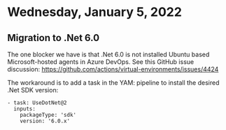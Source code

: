 # Wednesday, January 5, 2022

## Migration to .Net 6.0

The one blocker we have is that .Net 6.0 is not installed Ubuntu based Microsoft-hosted agents in Azure DevOps.
See this GitHub issue discussion: https://github.com/actions/virtual-environments/issues/4424

The workaround is to add a task in the YAM: pipeline to install the desired .Net SDK version:

```
- task: UseDotNet@2
  inputs:
    packageType: 'sdk'
    version: '6.0.x'
```